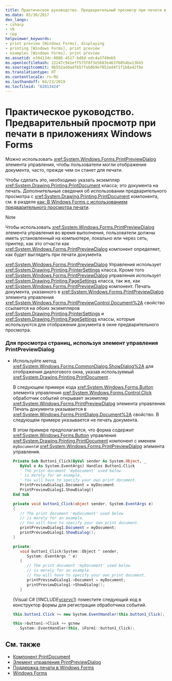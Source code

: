 ```yaml
---
title: Практическое руководство. Предварительный просмотр при печати в приложениях Windows Forms
ms.date: 03/30/2017
dev_langs:
- csharp
- vb
- cpp
helpviewer_keywords:
- print preview [Windows Forms], displaying
- printing [Windows Forms], print preview
- examples [Windows Forms], print preview
ms.assetid: e394134c-0886-4517-bd8d-edc4a3749eb5
ms.openlocfilehash: 22247c941eff575f0f3e5683e46376054ba13bb5
ms.sourcegitcommit: 9b552addadfb57fab0b9e7852ed4f1f1b8a42f8e
ms.translationtype: HT
ms.contentlocale: ru-RU
ms.lasthandoff: 04/23/2019
ms.locfileid: "62013424"
---
```

# <a name="how-to-display-print-preview-in-windows-forms-applications"></a>Практическое руководство. Предварительный просмотр при печати в приложениях Windows Forms
Можно использовать <xref:System.Windows.Forms.PrintPreviewDialog> элемента управления, чтобы пользователи могли отображение документа, часто, прежде чем он станет для печати.  
  
 Чтобы сделать это, необходимо указать экземпляр <xref:System.Drawing.Printing.PrintDocument> класса; это документа на печать. Дополнительные сведения об использовании предварительного просмотра с <xref:System.Drawing.Printing.PrintDocument> компонента, см. в разделе [как: В Windows Forms с использованием предварительного просмотра печати](../advanced/how-to-print-in-windows-forms-using-print-preview.md).  
  
> [!NOTE]
>  Чтобы использовать <xref:System.Windows.Forms.PrintPreviewDialog> элемента управления во время выполнения, пользователи должны иметь установленный на компьютере, локально или через сеть, принтер, как это отчасти как <xref:System.Windows.Forms.PrintPreviewDialog> компонент определяет, как будет выглядеть при печати документа.  
  
 <xref:System.Windows.Forms.PrintPreviewDialog> Управления использует <xref:System.Drawing.Printing.PrinterSettings> класса. Кроме того <xref:System.Windows.Forms.PrintPreviewDialog> управления использует <xref:System.Drawing.Printing.PageSettings> класса, так же, как <xref:System.Windows.Forms.PrintPreviewDialog> компонент. Печать документа, указанного в <xref:System.Windows.Forms.PrintPreviewDialog> элемента управления <xref:System.Windows.Forms.PrintPreviewControl.Document%2A> свойство ссылается на обоих экземпляров <xref:System.Drawing.Printing.PrinterSettings> и <xref:System.Drawing.Printing.PageSettings> классы, которые используются для отображения документа в окне предварительного просмотра.  
  
### <a name="to-view-pages-using-the-printpreviewdialog-control"></a>Для просмотра страниц, используя элемент управления PrintPreviewDialog  
  
- Используйте метод <xref:System.Windows.Forms.CommonDialog.ShowDialog%2A> для отображения диалогового окна, указав используемый <xref:System.Drawing.Printing.PrintDocument> .  
  
     В следующем примере кода <xref:System.Windows.Forms.Button> элемента управления <xref:System.Windows.Forms.Control.Click> обработчик событий открывает экземпляр <xref:System.Windows.Forms.PrintPreviewDialog> элемента управления. Печать документа указывается в <xref:System.Windows.Forms.PrintDialog.Document%2A> свойство. В следующем примере указывается не печать документа.  
  
     В этом примере предполагается, что форма содержит <xref:System.Windows.Forms.Button> управления <xref:System.Drawing.Printing.PrintDocument> компонент с именем `myDocument`и <xref:System.Windows.Forms.PrintPreviewDialog> элемента управления.  
  
    ```vb  
    Private Sub Button1_Click(ByVal sender As System.Object, _  
       ByVal e As System.EventArgs) Handles Button1.Click  
       ' The print document 'myDocument' used below  
       ' is merely for an example.  
       ' You will have to specify your own print document.  
       PrintPreviewDialog1.Document = myDocument  
       PrintPreviewDialog1.ShowDialog()  
    End Sub  
    ```  
  
    ```csharp  
    private void button1_Click(object sender, System.EventArgs e)  
    {  
       // The print document 'myDocument' used below  
       // is merely for an example.  
       // You will have to specify your own print document.  
       printPreviewDialog1.Document = myDocument;  
       printPreviewDialog1.ShowDialog();  
    }  
    ```  
  
    ```cpp  
    private:  
       void button1_Click(System::Object ^ sender,  
          System::EventArgs ^ e)  
       {  
          // The print document 'myDocument' used below  
          // is merely for an example.  
          // You will have to specify your own print document.  
          printPreviewDialog1->Document = myDocument;  
          printPreviewDialog1->ShowDialog();  
       }  
    ```  
  
     (Visual C# [!INCLUDE[vcprvc](../../../../includes/vcprvc-md.md)]) поместите следующий код в конструктор формы для регистрации обработчика событий.  
  
    ```csharp  
    this.button1.Click += new System.EventHandler(this.button1_Click);  
    ```  
  
    ```cpp  
    this->button1->Click += gcnew  
       System::EventHandler(this, &Form1::button1_Click);  
    ```  
  
## <a name="see-also"></a>См. также

- [Компонент PrintDocument](printdocument-component-windows-forms.md)
- [Элемент управления PrintPreviewDialog](printpreviewdialog-control-windows-forms.md)
- [Поддержка печати в Windows Forms](../advanced/windows-forms-print-support.md)
- [Windows Forms](../index.md)
